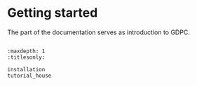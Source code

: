# Getting started

The part of the documentation serves as introduction to GDPC.


```{rubric} Contents
```

```{toctree}
:maxdepth: 1
:titlesonly:

installation
tutorial_house
```
